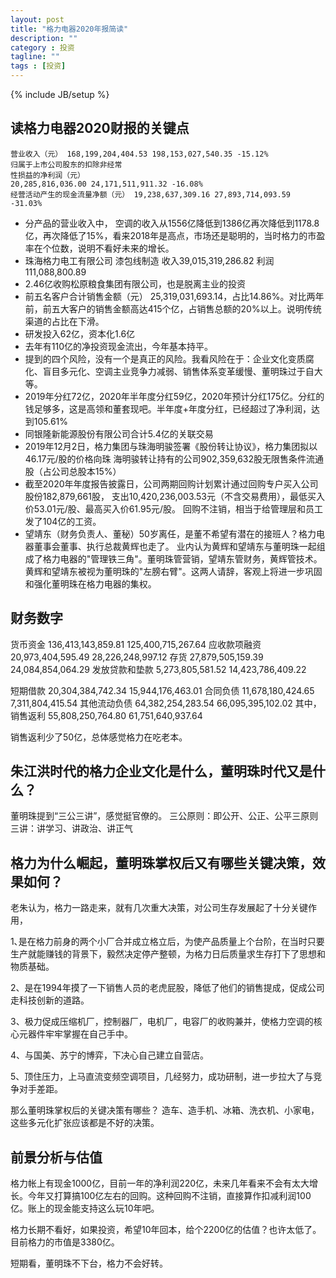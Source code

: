 ```yaml
---
layout: post
title: "格力电器2020年报简读"
description: ""
category : 投资
tagline: ""
tags : [投资]
---
```

{% include JB/setup %}


## 读格力电器2020财报的关键点

    营业收入（元） 168,199,204,404.53 198,153,027,540.35 -15.12%
    归属于上市公司股东的扣除非经常
    性损益的净利润（元）
    20,285,816,036.00 24,171,511,911.32 -16.08%
    经营活动产生的现金流量净额（元） 19,238,637,309.16 27,893,714,093.59 -31.03%

* 分产品的营业收入中， 空调的收入从1556亿降低到1386亿再次降低到1178.8亿，再次降低了15%，看来2018年是高点，市场还是聪明的，当时格力的市盈率在个位数，说明不看好未来的增长。
* 珠海格力电工有限公司 漆包线制造 收入39,015,319,286.82  利润111,088,800.89
* 2.46亿收购松原粮食集团有限公司，也是脱离主业的投资
* 前五名客户合计销售金额（元） 25,319,031,693.14，占比14.86%。对比两年前，前五大客户的销售金额高达415个亿，占销售总额的20%以上。说明传统渠道的占比在下滑。
* 研发投入62亿，资本化1.6亿
* 去年有110亿的净投资现金流出，今年基本持平。
* 提到的四个风险，没有一个是真正的风险。我看风险在于：企业文化变质腐化、盲目多元化、空调主业竞争力减弱、销售体系变革缓慢、董明珠过于自大等。
* 2019年分红72亿，2020年半年度分红59亿，2020年预计分红175亿。分红的钱足够多，这是高领和董套现吧。半年度+年度分红，已经超过了净利润，达到105.61%
* 同银隆新能源股份有限公司合计5.4亿的关联交易
* 2019年12月2日，格力集团与珠海明骏签署《股份转让协议》，格力集团拟以46.17元/股的价格向珠
海明骏转让持有的公司902,359,632股无限售条件流通股（占公司总股本15%）
* 截至2020年年度报告披露日，公司两期回购计划累计通过回购专户买入公司股份182,879,661股，
支出10,420,236,003.53元（不含交易费用），最低买入价53.01元/股、最高买入价61.95元/股。
    回购不注销，相当于给管理层和员工发了104亿的工资。
* 望靖东（财务负责人、董秘）50岁离任，是董不希望有潜在的接班人？格力电器董事会董事、执行总裁黄辉也走了。
    业内认为黄辉和望靖东与董明珠一起组成了格力电器的"管理铁三角"。董明珠管营销，望靖东管财务，黄辉管技术。黄辉和望靖东被视为董明珠的"左膀右臂"。这两人请辞，客观上将进一步巩固和强化董明珠在格力电器的集权。

## 财务数字

货币资金  136,413,143,859.81 125,400,715,267.64
应收款项融资  20,973,404,595.49 28,226,248,997.12
存货  27,879,505,159.39 24,084,854,064.29
发放贷款和垫款  5,273,805,581.52 14,423,786,409.22

短期借款  20,304,384,742.34 15,944,176,463.01 
合同负债  11,678,180,424.65 7,311,804,415.54
其他流动负债  64,382,254,283.54 66,095,395,102.02
    其中，销售返利 55,808,250,764.80 61,751,640,937.64

销售返利少了50亿，总体感觉格力在吃老本。


## 朱江洪时代的格力企业文化是什么，董明珠时代又是什么？
董明珠提到“三公三讲”，感觉挺官僚的。
三公原则：即公开、公正、公平三原则
三讲：讲学习、讲政治、讲正气


## 格力为什么崛起，董明珠掌权后又有哪些关键决策，效果如何？
老朱认为，格力一路走来，就有几次重大决策，对公司生存发展起了十分关键作用，

1､是在格力前身的两个小厂合并成立格立后，为使产品质量上个台阶，在当时只要生产就能赚钱的背景下，毅然决定停产整顿，为格力日后质量求生存打下了思想和物质基础。

2、是在1994年摸了一下销售人员的老虎屁股，降低了他们的销售提成，促成公司走科技创新的道路。

3、极力促成压缩机厂，控制器厂，电机厂，电容厂的收购兼并，使格力空调的核心元器件牢牢掌握在自己手中。

4、与国美、苏宁的博弈，下决心自己建立自营店。

5、顶住压力，上马直流变频空调项目，几经努力，成功研制，进一步拉大了与竞争对手差距。

那么董明珠掌权后的关键决策有哪些？
造车、造手机、冰箱、洗衣机、小家电，这些多元化扩张应该都是不好的决策。

## 前景分析与估值

格力帐上有现金1000亿，目前一年的净利润220亿，未来几年看来不会有太大增长。今年又打算搞100亿左右的回购。这种回购不注销，直接算作扣减利润100亿。账上的现金能支持这么玩10年吧。

格力长期不看好，如果投资，希望10年回本，给个2200亿的估值？也许太低了。目前格力的市值是3380亿。

短期看，董明珠不下台，格力不会好转。




